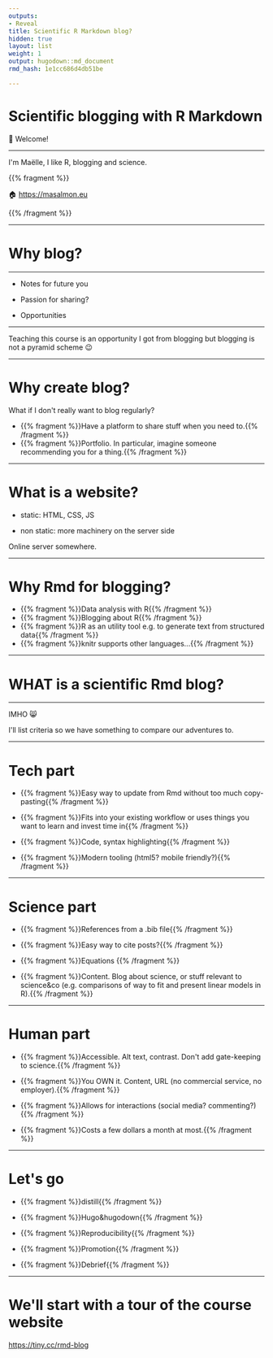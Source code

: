 ```yaml
---
outputs:
- Reveal
title: Scientific R Markdown blog?
hidden: true
layout: list
weight: 1
output: hugodown::md_document
rmd_hash: 1e1cc686d4db51be

---
```


Scientific blogging with R Markdown
===================================

:wave: Welcome!

------------------------------------------------------------------------

I'm Maëlle, I like R, blogging and science.

{{% fragment %}}

:house: <a href="https://masalmon.eu" class="uri">https://masalmon.eu</a>

{{% /fragment %}}

------------------------------------------------------------------------

Why blog?
=========

------------------------------------------------------------------------

-   Notes for future you

-   Passion for sharing?

-   Opportunities

------------------------------------------------------------------------

Teaching this course is an opportunity I got from blogging but blogging is not a pyramid scheme :wink:

------------------------------------------------------------------------

Why create blog?
================

What if I don't really want to blog regularly?

<!--html_preserve-->

-   {{% fragment %}}Have a platform to share stuff when you need to.{{% /fragment %}}
-   {{% fragment %}}Portfolio. In particular, imagine someone recommending you for a thing.{{% /fragment %}}

<!--/html_preserve-->
---------------------

What is a website?
==================

-   static: HTML, CSS, JS

-   non static: more machinery on the server side

Online server somewhere.

------------------------------------------------------------------------

Why Rmd for blogging?
=====================

-   {{% fragment %}}Data analysis with R{{% /fragment %}}
-   {{% fragment %}}Blogging about R{{% /fragment %}}
-   {{% fragment %}}R as an utility tool e.g. to generate text from structured data{{% /fragment %}}
-   {{% fragment %}}knitr supports other languages...{{% /fragment %}}

------------------------------------------------------------------------

WHAT is a scientific Rmd blog?
==============================

------------------------------------------------------------------------

IMHO :smile_cat:

I'll list criteria so we have something to compare our adventures to.

------------------------------------------------------------------------

Tech part
=========

<!--html_preserve-->

-   {{% fragment %}}Easy way to update from Rmd without too much copy-pasting{{% /fragment %}}

-   {{% fragment %}}Fits into your existing workflow or uses things you want to learn and invest time in{{% /fragment %}}

-   {{% fragment %}}Code, syntax highlighting{{% /fragment %}}

-   {{% fragment %}}Modern tooling (html5? mobile friendly?){{% /fragment %}}

<!--/html_preserve-->
---------------------

Science part
============

-   {{% fragment %}}References from a .bib file{{% /fragment %}}

-   {{% fragment %}}Easy way to cite posts?{{% /fragment %}}

-   {{% fragment %}}Equations {{% /fragment %}}

-   {{% fragment %}}Content. Blog about science, or stuff relevant to science&co (e.g. comparisons of way to fit and present linear models in R).{{% /fragment %}}

------------------------------------------------------------------------

Human part
==========

-   {{% fragment %}}Accessible. Alt text, contrast. Don't add gate-keeping to science.{{% /fragment %}}

-   {{% fragment %}}You OWN it. Content, URL (no commercial service, no employer).{{% /fragment %}}

-   {{% fragment %}}Allows for interactions (social media? commenting?){{% /fragment %}}

-   {{% fragment %}}Costs a few dollars a month at most.{{% /fragment %}}

------------------------------------------------------------------------

Let's go
========

-   {{% fragment %}}distill{{% /fragment %}}

-   {{% fragment %}}Hugo&hugodown{{% /fragment %}}

-   {{% fragment %}}Reproducibility{{% /fragment %}}

-   {{% fragment %}}Promotion{{% /fragment %}}

-   {{% fragment %}}Debrief{{% /fragment %}}

------------------------------------------------------------------------

We'll start with a tour of the course website
=============================================

<a href="https://tiny.cc/rmd-blog" class="uri">https://tiny.cc/rmd-blog</a>

